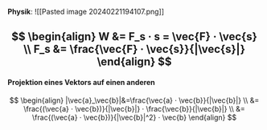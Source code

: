 **Physik**:
![[Pasted image 20240221194107.png]]

$$
\begin{align}
W &= F_s · s = \vec{F} · \vec{s} \\
F_s &= \frac{\vec{F} · \vec{s}}{|\vec{s}|}
\end{align}
$$
---
#### Projektion eines Vektors auf einen anderen
$$
\begin{align}
|\vec{a}_\vec{b}|&=\frac{\vec{a} · \vec{b}}{|\vec{b}|} \\
&= \frac{(\vec{a} · \vec{b})}{|\vec{b}|} · \frac{\vec{b}}{|\vec{b}|} \\
&= \frac{(\vec{a} · \vec{b})}{|\vec{b}|^2} · \vec{b}
\end{align}
$$